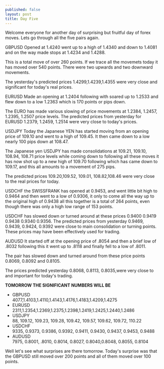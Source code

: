 ```yaml
---
published: false
layout: post
title: Day Five
---
```

Welcome everyone for another day of surprising but fruitful day of forex moves.
Lets go through all the five pairs again.

GBPUSD 
Opened at 1.4240 went up to a high of 1.4340 and down to 1.4081 and on the way made stops at  1.4234 and 1.4288.

This is a total move of over 260 points. If we trace all the movemets today it has moved over 540 points. There were two upwards and two downward movements.

The yesterday's predicted prices 1.4299,1.4239,1.4355 were very close and significant for today's real prices.

EURUSD 
Made an opening at 1.2404 following with soared up to 1.2533 and flew down to a low 1.2363 which is 170 points or pips down.

The EURO has made various slowing of price movements at 1.2384, 1.2457, 1.2395, 1.2507 price levels.
The predicted prices from yesterday for EURUSD  1.2379, 1.2459, 1.2514 were very close to today's prices. 

USDJPY
Today the Japanese YEN has started moving from an opening price of 109.10 and went to a high of 109.45. It then came down to a low nearly 100 pips down at 108.47.

The Japanese yen USDJPY has made consolidations at 109.21, 109.10, 108.94, 108.71 price levels while coming down to following all these moves it has now shot up to a new high of 109.70 following which has came down to 109.17, and this all amounts to a movement of 275 pips.

The predicted prices 109.20,109.52, 109.01, 108.82,108.46 were very close to the real prices for today.

USDCHF 
the SWISSFRANK has opened at 0.9453, and went little bit high to 0.9464 and then went to a low of 0.9306, it only to come all the way up to the original high of 0.9438 all this together is a total of 264 points, even though there was only a high low range of 153 points.

USDCHF has slowed down or turned around at these prices 0.9400 0.9419 0.9438 0.9340 0.9356. The predicted prices from yesterday 0.9469, 0.9439, 0.9424, 0.9392 were close to main consolidation or turning points. These prices may have been effectively used for trading.

AUDUSD 
It started off at the opening price of .8054 and then a brief low of .8032 following this it went up to .8118 and finally fell to a low of  .8011.

The pair has slowed down and turned around from these price points 0.8069, 0.8092 and  0.8105. 

The prices predicted yesterday 0.8068, 0.8113, 0.8035,were very close to and important for today's trading.

**TOMORROW THE SIGNIFICANT NUMBERS WILL BE**

- GBPUSD  
4077,1.4103,1.4110,1.4143,1.4176,1.4183,1.4209,1.4275
- EURUSD  
2311,1.2354,1.2369,1.2375,1.2398,1.2419,1.2425,1.2440,1.2486
- USDJPY  
88, 109.12, 109.23, 109.28, 109.42, 109.57, 109.62, 109.72, 110.22
- USDCHF  
9335, 0.9373, 0.9386, 0.9392, 0.9411, 0.9430, 0.9437, 0.9453, 0.9488
- AUDUSD  
7975, 0.8001, .8010, 0.8014, 0.8027, 0.8040,0.8048, 0.8055, 0.8104


Well let's see what surprises are there tomorrow. Today's surprise was that the GBPUSD still moved over 200 points and all of them moved over 100 points.
